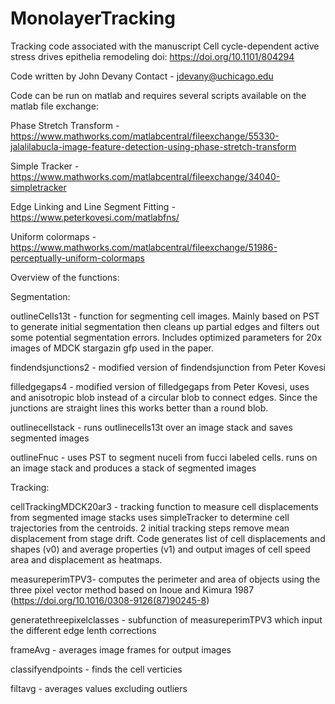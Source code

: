 # MonolayerTracking


Tracking code associated with the manuscript Cell cycle-dependent active stress drives epithelia remodeling doi: https://doi.org/10.1101/804294 

Code written by John Devany
Contact - jdevany@uchicago.edu

Code can be run on matlab and requires several scripts available on the matlab file exchange:

Phase Stretch Transform - https://www.mathworks.com/matlabcentral/fileexchange/55330-jalalilabucla-image-feature-detection-using-phase-stretch-transform

Simple Tracker - https://www.mathworks.com/matlabcentral/fileexchange/34040-simpletracker

Edge Linking and Line Segment Fitting - https://www.peterkovesi.com/matlabfns/

Uniform colormaps - https://www.mathworks.com/matlabcentral/fileexchange/51986-perceptually-uniform-colormaps


Overview of the functions:

Segmentation:

outlineCells13t - function for segmenting cell images. Mainly based on PST to generate initial segmentation then cleans up partial edges and filters out some potential segmentation errors. Includes optimized parameters for 20x images of MDCK stargazin gfp used in the paper.

findendsjunctions2 - modified version of findendsjunction from Peter Kovesi 

filledgegaps4 - modified version of filledgegaps from Peter Kovesi, uses and anisotropic blob instead of a circular blob to connect edges. Since the junctions are straight lines this works better than a round blob. 

outlinecellstack - runs outlinecells13t over an image stack and saves segmented images

outlineFnuc - uses PST to segment nuceli from fucci labeled cells. runs on an image stack and produces a stack of segmented images

Tracking:

cellTrackingMDCK20ar3 - tracking function to measure cell displacements from segmented image stacks uses simpleTracker to determine cell trajectories from the centroids. 2 initial tracking steps remove mean displacement from stage drift. Code generates list of cell displacements and shapes (v0) and average properties (v1) and output images of cell speed area and displacement as heatmaps.

measureperimTPV3- computes the perimeter and area of objects using the three pixel vector method based on Inoue and Kimura 1987 (https://doi.org/10.1016/0308-9126(87)90245-8)

generatethreepixelclasses - subfunction of measureperimTPV3 which input the different edge lenth corrections

frameAvg - averages image frames for output images

classifyendpoints - finds the cell verticies

filtavg - averages values excluding outliers
